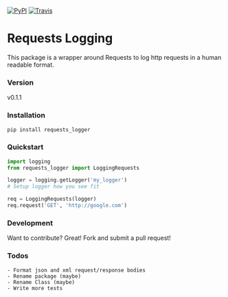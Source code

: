 [![PyPI](https://img.shields.io/pypi/v/requests_logger.svg?style=flat-square)](https://pypi.python.org/pypi/requests_logger) [![Travis](https://img.shields.io/travis/mdmedley/requests_logger.svg?style=flat-square)](https://travis-ci.org/mdmedley/requests_logger)

# Requests Logging

This package is a wrapper around Requests to log http requests in a human readable format.

### Version
v0.1.1


### Installation
```sh
pip install requests_logger
```


### Quickstart
```python
import logging
from requests_logger import LoggingRequests

logger = logging.getLogger('my_logger')
# Setup logger how you see fit

req = LoggingRequests(logger)
req.request('GET', 'http://google.com')
```


### Development
Want to contribute? Great! Fork and submit a pull request!


### Todos

    - Format json and xml request/response bodies
    - Rename package (maybe)
    - Rename Class (maybe)
    - Write more tests
